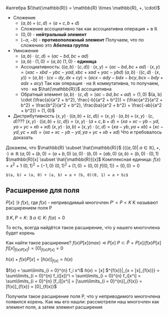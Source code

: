 #алгебра 
$(\hat{\mathbb{R}} = \mathbb{R} \times \mathbb{R}, +, \cdot)$
- Сложение
	- $(a, b) + (c, d) = (a + c, b + d)$
	- Сложение ассоциативно так как ассоциативна операция $+$ в $\mathbb{R}$
	- $(0, 0)$ - **нейтральный элемент**
	- $(-a, -b)$ - **противоположный элемент**
	Получаем, что по сложению это **Абелева группа**
- Умножение
	- $(a, b) \cdot (c, d) = (ac - bd, bc + ad)$
	- $(a, b) \cdot (1, 0) = (a, b)$
		$(1, 0)$ - **единица**
	- Ассоциативность:
		$((a, b) \cdot (c, d)) \cdot (x, y) = (ac - bd, bc + ad) \cdot (x, y) = (xac - xbd - ybc - yad, xbc + xad + yac - ybd)$
		$(a, b) \cdot ((c, d) \cdot (x, y)) = (a, b) \cdot (cx - dy, dx + cy) = (acx - ady - bdx - bcy, bcx - bdy + adx + acy)$
		Так как операция $\cdot$ на $\mathbb{R}$ коммутативна, то получаем, что $\cdot$ на $\hat{\mathbb{R}}$ ассоциативна
	- Обратный элемент
		$(a, b) \cdot (c, d) = (ac - bd, bc + ad) = (1, 0)$
		$(a, b) \cdot (\frac{a}{a^2 + b^2}, \frac{-b}{a^2 + b^2}) = (\frac{a^2}{a^2 + b^2} + \frac{b^2}{a^2 + b^2}, \frac{ba}{a^2 + b^2} + \frac{-ab}{a^2 + b^2}) = (1, 0)$
- Дистрибутивность
	$(x, y) \cdot ((a, b) + (c, d)) = (x, y) \cdot (a, b) + (x, y) \cdot (c, d)???$
	$(x, y) \cdot ((a, b) + (c, d)) = (x, y) \cdot (a + c, b + d) = (xa + xc - yb - yd, ya + yc + xb + xd)$
	$(x, y) \cdot (a, b) + (x, y) \cdot (c, d) = (xa - yb, ya + xb) + (xc - yd, yc + xd) = (xa + xc - yb - yd, ya + yc + xb + xd)$
	Что и требовалось доказать

Докажем, что $\mathbb{R} \subset \hat{\mathbb{R}}$
	$(\{ (a, 0) | \ a \in \mathbb{R} \}, +, \cdot) \cong \mathbb{R}$
	$(a, 0) + (b, 0) = (a + b, 0)$
	$(a, 0) \cdot (b, 0) = (ab, 0)$
	$(a, b) = (b, 0) \cdot (0, 1)$
	$\mathbb{R}[x] \subset \hat{\mathbb{R}}[x]$
Комплексная единица:
	$f(x) = x^2 + 1$
	$(0, 1)^2 = (-1, 0)$
	$(0, 1)^2 + (1, 0) = (0, 0)$
	$f((0,1)) = (0, 0) = 0$
	
	$(a, b) = (a, 0) + (a, b) = a + (b, 0)(0, 1) = a + bi$

## Расширение для поля
$P[x] \ni f(x)$, где $f(x)$ - неприводимый многочлен
$P' < P < K$
K называют расширением поля P

$\exists \ K, P < K: \ \exists \ \alpha \in K: \ f(\alpha) = 0$

То есть, всегда найдётся такое расширение, что у нашего многочлена будет корень

Как найти такое расширение?
$f(x) P[x](max) \vartriangleleft P[x]$
$P \subset \hat{P} = P[x] / f(x)P[x]$
$f([x]_{f(x)P[x]}) = [0]_{f(x)P[x]} = 0$

$h(x) + f(x)P[x] = [h(x)]_{f(x)} = h(x)$

$f(x) = \sum\limits_{i = 0}^{n} f_i x^i$
$h(x) = [x]$
$^{f(x)}|_{x = [x]_{f(x)}} = \sum\limits_{i = 0}^{n} f_i([x])^i = \sum\limits_{i = 0}^{n} f_i[x^i] = \sum\limits_{i = 0}^{n} [f_i][x^i] = [\sum\limits_{i = 0}^{n}]_{f(x)} = [f(x)]_{f(x)} = [0]_{f(x)}$

Получили такое расширение поля P, что у неприводимого многочлена появился корень. Как мы его нашли: рассмотрели наш многочлен как элемент поля, а затем элемент расширения